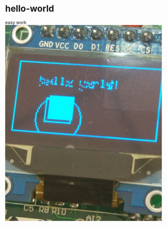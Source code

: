 # hello-world
easy work
![](https://github.com/fengxkd/hello-world/blob/master/IMG_20181026_1447181.jpg?raw=true)

